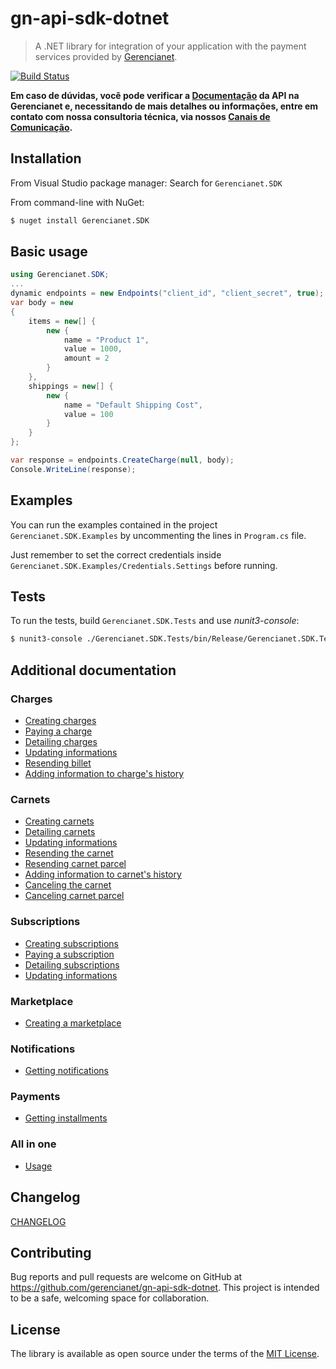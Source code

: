 # gn-api-sdk-dotnet

> A .NET library for integration of your application with the payment services
provided by [Gerencianet](http://gerencianet.com.br).

[![Build Status](https://travis-ci.org/gerencianet/gn-api-sdk-dotnet.svg)](https://travis-ci.org/gerencianet/gn-api-sdk-dotnet)

**Em caso de dúvidas, você pode verificar a [Documentação](https://docs.gerencianet.com.br) da API na Gerencianet e, necessitando de mais detalhes ou informações, entre em contato com nossa consultoria técnica, via nossos [Canais de Comunicação](https://gerencianet.com.br/central-de-ajuda).**


## Installation

From Visual Studio package manager: Search for ```Gerencianet.SDK```

From command-line with NuGet:

```bash
$ nuget install Gerencianet.SDK
```

## Basic usage

```c#
using Gerencianet.SDK;
...
dynamic endpoints = new Endpoints("client_id", "client_secret", true);
var body = new
{
    items = new[] {
        new {
            name = "Product 1",
            value = 1000,
            amount = 2
        }
    },
    shippings = new[] {
        new {
            name = "Default Shipping Cost",
            value = 100
        }
    }
};

var response = endpoints.CreateCharge(null, body);
Console.WriteLine(response);
```

## Examples

You can run the examples contained in the project `Gerencianet.SDK.Examples` by uncommenting the lines in `Program.cs` file.

Just remember to set the correct credentials inside `Gerencianet.SDK.Examples/Credentials.Settings` before running.

## Tests

To run the tests, build `Gerencianet.SDK.Tests` and use *nunit3-console*:

```bash
$ nunit3-console ./Gerencianet.SDK.Tests/bin/Release/Gerencianet.SDK.Tests.dll
```

## Additional documentation

### Charges

- [Creating charges](/Docs/charges.md)
- [Paying a charge](/Docs/charge-payment.md)
- [Detailing charges](/Docs/charge-detailing.md)
- [Updating informations](/Docs/charge-update.md)
- [Resending billet](/Docs/charge-resend-billet.md)
- [Adding information to charge's history](/Docs/charge-create-history.md)

### Carnets

- [Creating carnets](/Docs/carnets.md)
- [Detailing carnets](/Docs/carnet-detailing.md)
- [Updating informations](/Docs/carnet-update.md)
- [Resending the carnet](/Docs/carnet-resend.md)
- [Resending carnet parcel](/Docs/carnet-resend-parcel.md)
- [Adding information to carnet's history](/Docs/carnet-create-history.md)
- [Canceling the carnet](/Docs/carnet-cancel.md)
- [Canceling carnet parcel](/Docs/carnet-cancel-parcel.md)

### Subscriptions

- [Creating subscriptions](/Docs/subscriptions.md)
- [Paying a subscription](/Docs/subscription-payment.md)
- [Detailing subscriptions](/Docs/subscription-detailing.md)
- [Updating informations](/Docs/subscription-update.md)

### Marketplace

- [Creating a marketplace](/Docs/charge-with-marketplace.md)

### Notifications

- [Getting notifications](/Docs/notifications.md)

### Payments

- [Getting installments](/Docs/installments.md)

### All in one

- [Usage](/Docs/all-in-one.md)

## Changelog

[CHANGELOG](CHANGELOG.md)

## Contributing

Bug reports and pull requests are welcome on GitHub at https://github.com/gerencianet/gn-api-sdk-dotnet. This project is intended to be a safe, welcoming space for collaboration.

## License

The library is available as open source under the terms of the [MIT License](LICENSE).
